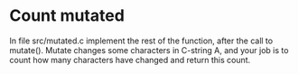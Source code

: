 # Count mutated

In file src/mutated.c implement the rest of the function, after the call to mutate(). Mutate changes some characters in C-string A, and your job is to count how many characters have changed and return this count.

